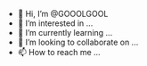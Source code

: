 - 👋 Hi, I’m @GOOOLGOOL
- 👀 I’m interested in ...
- 🌱 I’m currently learning ...
- 💞️ I’m looking to collaborate on ...
- 📫 How to reach me ...

<!---
GOOOLGOOL/GOOOLGOOL is a ✨ special ✨ repository because its `README.md` (this file) appears on your GitHub profile.
You can click the Preview link to take a look at your changes.
--->
